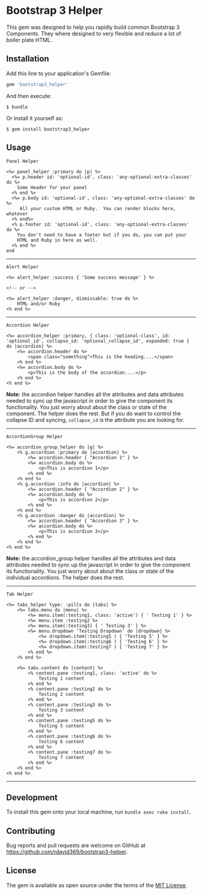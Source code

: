 # Bootstrap 3 Helper

This gem was designed to help you rapidly build common Bootstrap 3 Components. They where designed to very flexible and reduce a lot of boiler plate HTML.

## Installation

Add this line to your application's Gemfile:

```ruby
gem 'bootstrap3_helper'
```

And then execute:

    $ bundle

Or install it yourself as:

    $ gem install bootstrap3_helper

## Usage

`Panel Helper`

```erb
<%= panel_helper :primary do |p| %>
  <%= p.header id: 'optional-id', class: 'any-optional-extra-classes' do %>
    Some Header for your panel
  <% end %>
  <%= p.body id: 'optional-id', class: 'any-optional-extra-classes' do %>
     All your custom HTML or Ruby.  You can render blocks here, whatever
  <% end%>
  <% p.footer id: 'optional-id', class: 'any-optional-extra-classes' do %>
    You don't need to have a footer but if you do, you can put your
    HTML and Ruby in here as well.
  <% end %>
end
```

---

`Alert Helper`

```erb
<%= alert_helper :success { 'Some success message' } %>

<!-- or -->

<%= alert_helper :danger, dismissable: true do %>
    HTML and/or Ruby
<% end %>
```

---

`Accordion Helper`

```erb
<%= accordion_helper :primary, { class: 'optional-class', id: 'optional_id', collapse_id: 'optional_collapse_id', expanded: true } do |accordion| %>
    <%= accordion.header do %>
        <span class="something">This is the heading....</span>
    <% end %>
    <%= accordion.body do %>
        <p>This is the body of the accordion....</p>
    <% end %>
<% end %>
```

**Note:** the accordion helper handles all the attributes and data attributes needed to sync up the javascript in order to give the component its functionality. You just worry about about the class or state of the component. The helper does the rest. But if you do want to control the collapse ID and syncing, `collapse_id` is the attribute you are looking for.

---

`AccordionGroup Helper`

```erb
<%= accordion_group_helper do |g| %>
    <% g.accordion :primary do |accordion| %>
        <%= accordion.header { "Accordion 1" } %>
        <%= accordion.body do %>
            <p>This is accordion 1</p>
        <% end %>
    <% end %>
    <% g.accordion :info do |accordion| %>
        <%= accordion.header { "Accordion 2" } %>
        <%= accordion.body do %>
            <p>This is accordion 2</p>
        <% end %>
    <% end %>
    <% g.accordion :danger do |accordion| %>
        <%= accordion.header { "Accordion 3" } %>
        <%= accordion.body do %>
            <p>This is accordion 3</p>
        <% end %>
    <% end %>
<% end %>
```

**Note:** the accordion_group helper handles all the attributes and data attributes needed to sync up the javascript in order to give the component its functionality. You just worry about about the class or state of the individual accordions. The helper does the rest.

---

`Tab Helper`

```erb
<%= tabs_helper type: :pills do |tabs| %>
    <%= tabs.menu do |menu| %>
        <%= menu.item(:testing1, class: 'active') { ' Testing 1' } %>
        <%= menu.item :testing2 %>
        <%= menu.item(:testing3) { ' Testing 3' } %>
        <%= menu.dropdown 'Testing Dropdown' do |dropdown| %>
            <%= dropdown.item(:testing5 ) { 'Testing 5' } %>
            <%= dropdown.item(:testing6 ) { 'Testing 6' } %>
            <%= dropdown.item(:testing7 ) { 'Testing 7' } %>
        <% end %>
    <% end %>

    <%= tabs.content do |content| %>
        <% content.pane :testing1, class: 'active' do %>
            Testing 1 content
        <% end %>
        <% content.pane :testing2 do %>
            Testing 2 content
        <% end %>
        <% content.pane :testing3 do %>
            Testing 3 content
        <% end %>
        <% content.pane :testing5 do %>
            Testing 5 content
        <% end %>
        <% content.pane :testing6 do %>
            Testing 6 content
        <% end %>
        <% content.pane :testing7 do %>
            Testing 7 content
        <% end %>
    <% end %>
<% end %>
```

---

## Development

To install this gem onto your local machine, run `bundle exec rake install`.

## Contributing

Bug reports and pull requests are welcome on GitHub at https://github.com/rdavid369/bootstrap3-helper.

## License

The gem is available as open source under the terms of the [MIT License](https://opensource.org/licenses/MIT).
